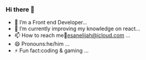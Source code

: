 ### Hi there 👋

- 🔭 I’m a Front end Developer... 
- 🌱 I’m currently improving my knowledge on react...
- 📫 How to reach me:email:esanelijah@icloud.com ...
- 😄 Pronouns:he/him ...
- ⚡ Fun fact:coding & gaming ...
